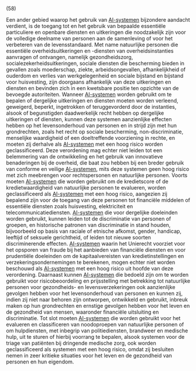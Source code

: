 (58)

Een ander gebied waarop het gebruik van [AI-systemen](a3.md#^ai-systeem) bijzondere aandacht verdient, is de toegang tot en het gebruik van bepaalde essentiële particuliere en openbare diensten en uitkeringen die noodzakelijk zijn voor de volledige deelname van personen aan de samenleving of voor het verbeteren van de levensstandaard. Met name natuurlijke personen die essentiële overheidsuitkeringen en -diensten van overheidsinstanties aanvragen of ontvangen, namelijk gezondheidszorg, socialezekerheidsuitkeringen, sociale diensten die bescherming bieden in gevallen zoals moederschap, ziekte, arbeidsongevallen, afhankelijkheid of ouderdom en verlies van werkgelegenheid en sociale bijstand en bijstand voor huisvesting, zijn doorgaans afhankelijk van deze uitkeringen en diensten en bevinden zich in een kwetsbare positie ten opzichte van de bevoegde autoriteiten. Wanneer [AI-systemen](a3.md#^ai-systeem) worden gebruikt om te bepalen of dergelijke uitkeringen en diensten moeten worden verleend, geweigerd, beperkt, ingetrokken of teruggevorderd door de instanties, alsook of begunstigden daadwerkelijk recht hebben op dergelijke uitkeringen of diensten, kunnen deze systemen aanzienlijke effecten hebben op het levensonderhoud van personen en in strijd zijn met hun grondrechten, zoals het recht op sociale bescherming, non-discriminatie, menselijke waardigheid of een doeltreffende voorziening in rechte, en moeten zij derhalve als [AI-systemen](a3.md#^ai-systeem) met een hoog risico worden geclassificeerd. Deze verordening mag echter niet leiden tot een belemmering van de ontwikkeling en het gebruik van innovatieve benaderingen bij de overheid, die baat zou hebben bij een breder gebruik van conforme en veilige [AI-systemen](a3.md#^ai-systeem), mits deze systemen geen hoog risico met zich meebrengen voor rechtspersonen en natuurlijke personen. Voorts moeten [AI-systemen](a3.md#^ai-systeem) die worden gebruikt om de kredietscore of de kredietwaardigheid van natuurlijke personen te evalueren, worden geclassificeerd als [AI-systemen](a3.md#^ai-systeem) met een hoog risico, aangezien zij bepalend zijn voor de toegang van deze personen tot financiële middelen of essentiële diensten zoals huisvesting, elektriciteit en telecommunicatiediensten. [AI-systemen](a3.md#^ai-systeem) die voor dergelijke doeleinden worden gebruikt, kunnen leiden tot de discriminatie van personen of groepen, en historische patronen van discriminatie in stand houden, bijvoorbeeld op basis van raciale of etnische afkomst, gender, handicap, leeftijd of seksuele gerichtheid, of leiden tot nieuwe soorten discriminerende effecten. [AI-systemen](a3.md#^ai-systeem) waarin het Unierecht voorziet voor het opsporen van fraude bij het aanbieden van financiële diensten en voor prudentiële doeleinden om de kapitaalvereisten van kredietinstellingen en verzekeringsondernemingen te berekenen, mogen echter niet worden beschouwd als [AI-systemen](a3.md#^ai-systeem) met een hoog risico uit hoofde van deze verordening. Daarnaast kunnen [AI-systemen](a3.md#^ai-systeem) die bedoeld zijn om te worden gebruikt voor risicobeoordeling en prijsstelling met betrekking tot natuurlijke personen voor gezondheids- en levensverzekeringen ook aanzienlijke gevolgen hebben voor het levensonderhoud van personen en kunnen zij, indien zij niet naar behoren zijn ontworpen, ontwikkeld en gebruikt, inbreuk maken op hun grondrechten en ernstige gevolgen hebben voor het leven en de gezondheid van mensen, waaronder financiële uitsluiting en discriminatie. Tot slot moeten [AI-systemen](a3.md#^ai-systeem) die worden gebruikt voor het evalueren en classificeren van noodoproepen van natuurlijke personen of om hulpdiensten, met inbegrip van politiediensten, brandweer en medische hulp, uit te sturen of hierbij voorrang te bepalen, alsook systemen voor de triage van patiënten bij dringende medische zorg, ook worden geclassificeerd als systemen met een hoog risico, omdat zij besluiten nemen in zeer kritieke situaties voor het leven en de gezondheid van personen en hun eigendom.